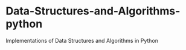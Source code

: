 # Data-Structures-and-Algorithms-python
Implementations of Data Structures and Algorithms in Python
